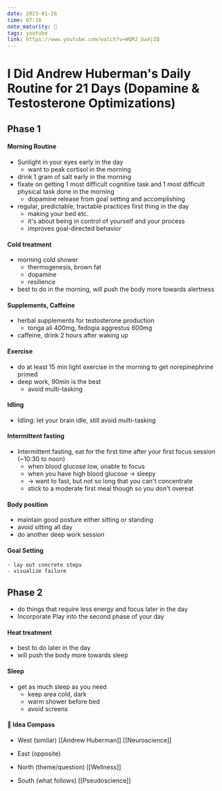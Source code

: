 ```yaml
---
date: 2023-01-26
time: 07:16
note_maturity: 🌱
tags: youtube
link: https://www.youtube.com/watch?v=WQMJ_Ua4jIQ
---
```


# I Did Andrew Huberman's Daily Routine for 21 Days (Dopamine & Testosterone Optimizations)

## Phase 1

#### Morning Routine
- Sunlight in your eyes early in the day
	- want to peak cortisol in the morning
- drink 1 gram of salt early in the morning
- fixate on getting 1 most difficult cognitive task and 1 most difficult physical task done in the morning
	- dopamine release from goal setting and accomplishing
- regular, predictable, tractable practices first thing in the day
	- making your bed etc.
	- it's about being in control of yourself and your process
	- improves goal-directed behavior

#### Cold treatment
- morning cold shower
	- thermogenesis, brown fat
	- dopamine
	- resilience
- best to do in the morning, will push the body more towards alertness

#### Supplements, Caffeine
- herbal supplements for testosterone production
	- tonga ali 400mg, fedogia aggrestus 600mg
- caffeine, drink 2 hours after waking up

#### Exercise
- do at least 15 min light exercise in the morning to get norepinephrine primed
- deep work, 90min is the best 
	- avoid multi-tasking

#### Idling
- Idling: let your brain idle, still avoid multi-tasking

#### Intermittent fasting
- Intermittent fasting, eat for the first time after your first focus session (~10:30 to noon)
	- when blood glucose low, unable to focus
	- when you have high blood glucose -> sleepy
	- -> want to fast, but not so long that you can't concentrate
	- stick to a moderate first meal though so you don't overeat

#### Body position
- maintain good posture either sitting or standing
- avoid sitting all day
- do another deep work session

#### Goal Setting
	- lay out concrete steps
	- visualize failure

## Phase 2

- do things that require less energy and focus later in the day
- Incorporate Play into the second phase of your day

#### Heat treatment
- best to do later in the day
- will push the body more towards sleep

#### Sleep
- get as much sleep as you need
	- keep area cold, dark
	- warm shower before bed
	- avoid screens



#### 🧭  Idea Compass
- West  (similar) 
[[Andrew Huberman]]
[[Neuroscience]]

- East (opposite)

- North (theme/question)
[[Wellness]]

- South (what follows)
[[Pseudoscience]]

